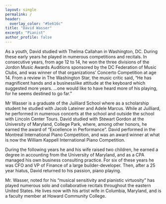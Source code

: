```yaml
---
layout: single
permalink: /
header:
  overlay_color: "#5e616c"
title: "David Wasser"
excerpt: "Pianist"
author_profile: false
---
```


As a youth, David studied with Thelma Callahan in Washington, DC. During these early years he played in numerous competitions and recitals. In consecutive years, from age 12 to 14, he won the three divisions of the Jordon Music Awards Auditions sponsored by the DC Federation of Music Clubs, and was winner of that organizations’ Concerto Competition at age 14. From a review in The Washington Star, the music critic said, “He has magnificent hands and a businesslike attitude at the keyboard which suggested more years. …one would like to have heard more of his playing, for he seems destined to go far.”

Mr Wasser is a graduate of the Juilliard School where as a scholarship student he studied with Jacob Lateiner and Adele Marcus. While at Juilliard, he performed in numerous concerts at the school and outside the school with Lincoln Center Tours. David studied with Stewart Gordon at the University of Maryland, College Park, where, among other honors, he earned the award of “Excellence in Performance”. David performed in the Montreal International Piano Competition, and was an award winner at what is now the William Kappell International Piano Competition.

During the following years he and his wife raised two children, he earned a degree in accounting from the University of Maryland, and as a CPA managed his own business consulting practice. For six of these years he was CFO and VP of Finance of a large builder-developer. Then, after a 25 year hiatus, David returned to his passion, piano playing.

Mr. Wasser, noted for his “musical sensitivity and pianistic virtuosity” has played numerous solo and collaborative recitals throughout the eastern United States. He lives now with his artist wife in Columbia, Maryland, and is a faculty member at Howard Community College.